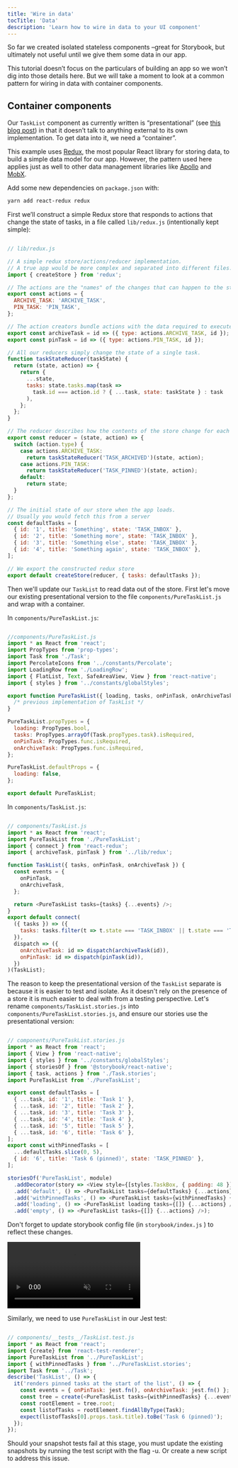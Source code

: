```yaml
---
title: 'Wire in data'
tocTitle: 'Data'
description: 'Learn how to wire in data to your UI component'
---
```


So far we created isolated stateless components –great for Storybook, but ultimately not useful until we give them some data in our app.

This tutorial doesn’t focus on the particulars of building an app so we won’t dig into those details here. But we will take a moment to look at a common pattern for wiring in data with container components.

## Container components

Our `TaskList` component as currently written is “presentational” (see [this blog post](https://medium.com/@dan_abramov/smart-and-dumb-components-7ca2f9a7c7d0)) in that it doesn’t talk to anything external to its own implementation. To get data into it, we need a “container”.

This example uses [Redux](https://redux.js.org/), the most popular React library for storing data, to build a simple data model for our app. However, the pattern used here applies just as well to other data management libraries like [Apollo](https://www.apollographql.com/client/) and [MobX](https://mobx.js.org/).

Add some new dependencies on `package.json` with:

```bash
yarn add react-redux redux
```

First we’ll construct a simple Redux store that responds to actions that change the state of tasks, in a file called `lib/redux.js` (intentionally kept simple):

```javascript

// lib/redux.js

// A simple redux store/actions/reducer implementation.
// A true app would be more complex and separated into different files.
import { createStore } from 'redux';

// The actions are the "names" of the changes that can happen to the store
export const actions = {
  ARCHIVE_TASK: 'ARCHIVE_TASK',
  PIN_TASK: 'PIN_TASK',
};

// The action creators bundle actions with the data required to execute them
export const archiveTask = id => ({ type: actions.ARCHIVE_TASK, id });
export const pinTask = id => ({ type: actions.PIN_TASK, id });

// All our reducers simply change the state of a single task.
function taskStateReducer(taskState) {
  return (state, action) => {
    return {
      ...state,
      tasks: state.tasks.map(task =>
        task.id === action.id ? { ...task, state: taskState } : task
      ),
    };
  };
}

// The reducer describes how the contents of the store change for each action
export const reducer = (state, action) => {
  switch (action.type) {
    case actions.ARCHIVE_TASK:
      return taskStateReducer('TASK_ARCHIVED')(state, action);
    case actions.PIN_TASK:
      return taskStateReducer('TASK_PINNED')(state, action);
    default:
      return state;
  }
};

// The initial state of our store when the app loads.
// Usually you would fetch this from a server
const defaultTasks = [
  { id: '1', title: 'Something', state: 'TASK_INBOX' },
  { id: '2', title: 'Something more', state: 'TASK_INBOX' },
  { id: '3', title: 'Something else', state: 'TASK_INBOX' },
  { id: '4', title: 'Something again', state: 'TASK_INBOX' },
];

// We export the constructed redux store
export default createStore(reducer, { tasks: defaultTasks });
```

Then we'll update our `TaskList` to read data out of the store. First let's move our existing presentational version to the file `components/PureTaskList.js` and wrap with a container.

In `components/PureTaskList.js`:

```javascript

//components/PureTaskList.js
import * as React from 'react';
import PropTypes from 'prop-types';
import Task from './Task';
import PercolateIcons from '../constants/Percolate';
import LoadingRow from './LoadingRow';
import { FlatList, Text, SafeAreaView, View } from 'react-native';
import { styles } from '../constants/globalStyles';

export function PureTaskList({ loading, tasks, onPinTask, onArchiveTask }) {
  /* previous implementation of TaskList */
}

PureTaskList.propTypes = {
  loading: PropTypes.bool,
  tasks: PropTypes.arrayOf(Task.propTypes.task).isRequired,
  onPinTask: PropTypes.func.isRequired,
  onArchiveTask: PropTypes.func.isRequired,
};

PureTaskList.defaultProps = {
  loading: false,
};

export default PureTaskList;
```

In `components/TaskList.js`:

```javascript

// components/TaskList.js
import * as React from 'react';
import PureTaskList from './PureTaskList';
import { connect } from 'react-redux';
import { archiveTask, pinTask } from '../lib/redux';

function TaskList({ tasks, onPinTask, onArchiveTask }) {
  const events = {
    onPinTask,
    onArchiveTask,
  };

  return <PureTaskList tasks={tasks} {...events} />;
}
export default connect(
  ({ tasks }) => ({
    tasks: tasks.filter(t => t.state === 'TASK_INBOX' || t.state === 'TASK_PINNED'),
  }),
  dispatch => ({
    onArchiveTask: id => dispatch(archiveTask(id)),
    onPinTask: id => dispatch(pinTask(id)),
  })
)(TaskList);
```

The reason to keep the presentational version of the `TaskList` separate is because it is easier to test and isolate. As it doesn't rely on the presence of a store it is much easier to deal with from a testing perspective. Let's rename `components/TaskList.stories.js` into `components/PureTaskList.stories.js`, and ensure our stories use the presentational version:

```javascript

// components/PureTaskList.stories.js
import * as React from 'react';
import { View } from 'react-native';
import { styles } from '../constants/globalStyles';
import { storiesOf } from '@storybook/react-native';
import { task, actions } from './Task.stories';
import PureTaskList from './PureTaskList';

export const defaultTasks = [
  { ...task, id: '1', title: 'Task 1' },
  { ...task, id: '2', title: 'Task 2' },
  { ...task, id: '3', title: 'Task 3' },
  { ...task, id: '4', title: 'Task 4' },
  { ...task, id: '5', title: 'Task 5' },
  { ...task, id: '6', title: 'Task 6' },
];
export const withPinnedTasks = [
  ...defaultTasks.slice(0, 5),
  { id: '6', title: 'Task 6 (pinned)', state: 'TASK_PINNED' },
];

storiesOf('PureTaskList', module)
  .addDecorator(story => <View style={[styles.TaskBox, { padding: 48 }]}>{story()}</View>)
  .add('default', () => <PureTaskList tasks={defaultTasks} {...actions} />)
  .add('withPinnedTasks', () => <PureTaskList tasks={withPinnedTasks} {...actions} />)
  .add('loading', () => <PureTaskList loading tasks={[]} {...actions} />)
  .add('empty', () => <PureTaskList tasks={[]} {...actions} />);
```

<div class="aside"><p>Don't forget to update storybook config file (in <code>storybook/index.js</code> ) to reflect these changes.</p></div>

<video autoPlay muted playsInline loop>
  <source
    src="/intro-to-storybook/finished-tasklist-states.mp4"
    type="video/mp4"
  />
</video>

Similarly, we need to use `PureTaskList` in our Jest test:

```javascript

// components/__tests__/TaskList.test.js
import * as React from 'react';
import {create} from 'react-test-renderer';
import PureTaskList from '../PureTaskList';
import { withPinnedTasks } from '../PureTaskList.stories';
import Task from '../Task';
describe('TaskList', () => {
  it('renders pinned tasks at the start of the list', () => {
    const events = { onPinTask: jest.fn(), onArchiveTask: jest.fn() };
    const tree = create(<PureTaskList tasks={withPinnedTasks} {...events} />);
    const rootElement = tree.root;
    const listofTasks = rootElement.findAllByType(Task);
    expect(listofTasks[0].props.task.title).toBe('Task 6 (pinned)');
  });
});
```

<div class="aside">Should your snapshot tests fail at this stage, you must update the existing snapshots by running the test script with the flag -u. Or create a new script to address this issue.</div>

